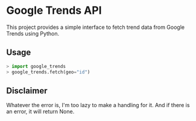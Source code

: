 # Google Trends API

This project provides a simple interface to fetch trend data from Google Trends using Python.

## Usage
```python
> import google_trends
> google_trends.fetch(geo="id")
```

## Disclaimer
Whatever the error is, I'm too lazy to make a handling for it. And if there is an error, it will return None.